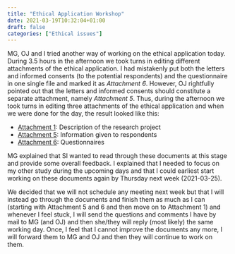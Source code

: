 ```yaml
---
title: "Ethical Application Workshop"
date: 2021-03-19T10:32:04+01:00
draft: false
categories: ["Ethical issues"]
---
```


MG, OJ and I tried another way of working on the ethical application today. During 3.5 hours in the afternoon we took turns in editing different attachments of the ethical application. I had mistakenly put both the letters and informed consents (to the potential respondents) and the questionnaire in one single file and marked it as *Attachment 6*. However, OJ rightfully pointed out that the letters and informed consents should constitute a separate attachment, namely *Attachment 5*. Thus, during the afternoon we took turns in editing three attachments of the ethical application and when we were done for the day, the result looked like this:

* [Attachment 1](/210319/Bilaga_1_Beskrivning_av_forskningsprojektet_210319.html): Description of the research project
* [Attachment 5](/210319/Bilaga_5_Information_210319.html): Information given to respondents 
* [Attachment 6](/210319/Bilaga_6_Enkat_210319.html): Questionnaires

MG explained that SI wanted to read through these documents at this stage and provide some overall feedback. I explained that I needed to focus on my other study during the upcoming days and that I could earliest start working on these documents again by Thursday next week (2021-03-25). 

We decided that we will not schedule any meeting next week but that I will instead go through the documents and finish them as much as I can (starting with Attachment 5 and 6 and then move on to Attachment 1) and whenever I feel stuck, I will send the questions and comments I have by mail to MG (and OJ) and then she/they will reply (most likely) the same working day. Once, I feel that I cannot improve the documents any more, I will forward them to MG and OJ and then they will continue to work on them.
